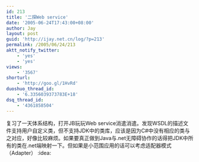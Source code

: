 ```yaml
---
id: 213
title: '二探Web service'
date: '2005-06-24T17:43:00+08:00'
author: Jay
layout: post
guid: 'http://ijay.net.cn/log/?p=213'
permalink: /2005/06/24/213
aktt_notify_twitter:
    - 'yes'
    - 'yes'
views:
    - '3567'
shorturl:
    - 'http://goo.gl/1HvRd'
duoshuo_thread_id:
    - '6.3356039373783E+18'
dsq_thread_id:
    - '4361858504'
---
```


复习了一天体系结构，打开JB玩玩Web service消遣消遣。发现WSDL的描述文件支持用户自定义类，但不支持JDK中的类库，应该是因为C#中没有相应的类与之对应，好像比较麻烦。如果要真正做到Java与.net无障碍协作的话得把JDK中所有的类在.net端映射一下。但如果是小范围应用的话可以考虑适配器模式（Adapter） :idea: